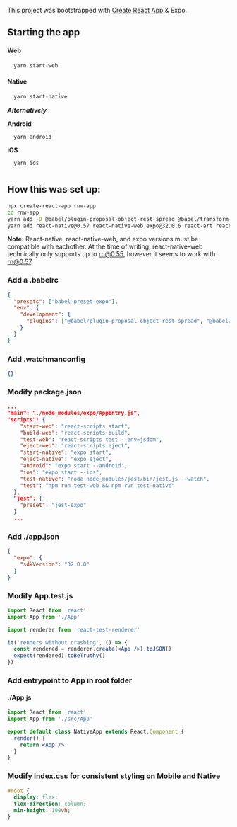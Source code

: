 This project was bootstrapped with [Create React App](https://github.com/facebook/create-react-app) & Expo.

## Starting the app

#### Web

```bash
  yarn start-web
```

#### Native

```bash
  yarn start-native
```

**_Alternatively_**

**Android**

```bash
  yarn android
```

**iOS**

```bash
  yarn ios
```

#

## How this was set up:

```bash
npx create-react-app rnw-app
cd rnw-app
yarn add -D @babel/plugin-proposal-object-rest-spread @babel/transform-react-jsx-source
yarn add react-native@0.57 react-native-web expo@32.0.6 react-art react-test-renderer expo-cli
```

**Note:** React-native, react-native-web, and expo versions must be compatible with eachother. At the time of writing, react-native-web technically only supports up to rn@0.55, however it seems to work with rn@0.57.

### Add a .babelrc

```json
{
  "presets": ["babel-preset-expo"],
  "env": {
    "development": {
      "plugins": ["@babel/plugin-proposal-object-rest-spread", "@babel/transform-react-jsx-source"]
    }
  }
}
```

### Add .watchmanconfig

```json
{}
```

### Modify package.json

```json
...
"main": "./node_modules/expo/AppEntry.js",
"scripts": {
    "start-web": "react-scripts start",
    "build-web": "react-scripts build",
    "test-web": "react-scripts test --env=jsdom",
    "eject-web": "react-scripts eject",
    "start-native": "expo start",
    "eject-native": "expo eject",
    "android": "expo start --android",
    "ios": "expo start --ios",
    "test-native": "node node_modules/jest/bin/jest.js --watch",
    "test": "npm run test-web && npm run test-native"
  },
  "jest": {
    "preset": "jest-expo"
  }
  ...
```

### Add ./app.json

```json
{
  "expo": {
    "sdkVersion": "32.0.0"
  }
}
```

### Modify App.test.js

```jsx
import React from 'react'
import App from './App'

import renderer from 'react-test-renderer'

it('renders without crashing', () => {
  const rendered = renderer.create(<App />).toJSON()
  expect(rendered).toBeTruthy()
})
```

### Add entrypoint to App in root folder

#### ./App.js

```jsx
import React from 'react'
import App from './src/App'

export default class NativeApp extends React.Component {
  render() {
    return <App />
  }
}
```

### Modify index.css for consistent styling on Mobile and Native

```css
#root {
  display: flex;
  flex-direction: column;
  min-height: 100vh;
}
```
